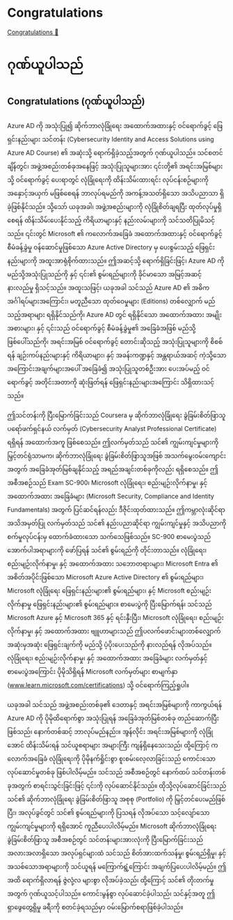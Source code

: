 # Congratulations

[Congratulations 🔗](https://www.coursera.org/learn/cybersecurity-identity-and-access-solutions-with-azure-ad/lecture/rEJ9T/congratulations)

# ဂုဏ်ယူပါသည်

## Congratulations (ဂုဏ်ယူပါသည်)

Azure AD ကို အသုံးပြု၍ ဆိုက်ဘာလုံခြုံရေး အထောက်အထားနှင့် ဝင်ရောက်ခွင့် ဖြေရှင်းနည်းများ သင်တန်း (Cybersecurity Identity and Access Solutions using Azure AD Course) ၏ အဆုံးသို့ ရောက်ရှိခဲ့သည့်အတွက် ဂုဏ်ယူပါသည်။ သင်စတင်ချိန်တွင်၊ အဖွဲ့အစည်းတစ်ခုအနေဖြင့် အသုံးပြုသူများအား ၎င်းတို့၏ အရင်းအမြစ်များသို့ ဝင်ရောက်ခွင့် ပေးရာတွင် လုံခြုံရေးကို ထိန်းသိမ်းထားရင်း လုပ်ငန်းစဉ်များကို အနှောင့်အယှက် မဖြစ်စေရန် ဘာလုပ်ရမည်ကို အကန့်အသတ်ရှိသော အသိပညာသာ ရှိခဲ့ဖြစ်နိုင်သည်။ သို့သော် ယခုအခါ၊ အဖွဲ့အစည်းများကို လုံခြုံစိတ်ချရပြီး ထုတ်လုပ်မှုရှိစေရန် ထိန်းသိမ်းပေးနိုင်သည့် ကိရိယာများနှင့် နည်းလမ်းများကို သင်သတိပြုမိသင့်သည်။ ၎င်းတွင် Microsoft ၏ ကလောက်အခြေခံ အထောက်အထားနှင့် ဝင်ရောက်ခွင့် စီမံခန့်ခွဲမှု ဝန်ဆောင်မှုဖြစ်သော Azure Active Directory မှ ပေးစွမ်းသည့် ဖြေရှင်းနည်းများကို အထူးအာရုံစိုက်ထားသည်။ ဤအဆင့်သို့ ရောက်ရှိခြင်းဖြင့်၊ Azure AD ကို မည်သို့အသုံးပြုသည်ကို နှင့် ၎င်း၏ စွမ်းရည်များကို ခိုင်မာသော အမြင့်အဆင့် နားလည်မှု ရှိသင့်သည်။ အထူးသဖြင့်၊ ယခုအခါ သင်သည် Azure AD ၏ အဓိက အင်္ဂါရပ်များအကြောင်း၊ မတူညီသော ထုတ်ဝေမှုများ (Editions) တစ်လျှောက် မည်သည့်အရာများ ရရှိနိုင်သည်ကို၊ Azure AD တွင် ရရှိနိုင်သော အထောက်အထား အမျိုးအစားများ၊ နှင့် ၎င်းသည် ဝင်ရောက်ခွင့် စီမံခန့်ခွဲမှု၏ အခြေခံအဖြစ် မည်သို့ဖြစ်ပေါ်သည်ကို၊ အရင်းအမြစ် ဝင်ရောက်ခွင့် တောင်းဆိုသည့် အသုံးပြုသူများကို စိစစ်ရန် ချဉ်းကပ်နည်းများနှင့် ကိရိယာများ၊ နှင့် အခန်းကဏ္ဍနှင့် အန္တရာယ်အဆင့် ကဲ့သို့သော အကြောင်းအချက်များအပေါ် အခြေခံ၍ အသုံးပြုသူတစ်ဦးအား ပေးအပ်မည့် ဝင်ရောက်ခွင့် အတိုင်းအတာကို ဆုံးဖြတ်ရန် ဖြေရှင်းနည်းများအကြောင်း သိရှိထားသင့်သည်။

ဤသင်တန်းကို ပြီးမြောက်ခြင်းသည် Coursera မှ ဆိုက်ဘာလုံခြုံရေး ခွဲခြမ်းစိတ်ဖြာသူ ပရော်ဖက်ရှင်နယ် လက်မှတ် (Cybersecurity Analyst Professional Certificate) ရရှိရန် အထောက်အကူ ဖြစ်စေသည်။ ဤလက်မှတ်သည် သင်၏ ကျွမ်းကျင်မှုများကို မြှင့်တင်ရုံသာမက၊ ဆိုက်ဘာလုံခြုံရေး ခွဲခြမ်းစိတ်ဖြာသူအဖြစ် အသက်မွေးဝမ်းကျောင်းအတွက် အခြေခံအုတ်မြစ်ချနိုင်သည့် အရည်အချင်းတစ်ခုကိုလည်း ရရှိစေသည်။ ဤအစီအစဉ်သည် Exam SC-900၊ Microsoft လုံခြုံရေး၊ စည်းမျဉ်းလိုက်နာမှု၊ နှင့် အထောက်အထား အခြေခံများ (Microsoft Security, Compliance and Identity Fundamentals) အတွက် ပြင်ဆင်ရန်လည်း ဒီဇိုင်းထုတ်ထားသည်။ ဤကမ္ဘာလုံးဆိုင်ရာ အသိအမှတ်ပြု လက်မှတ်သည် သင်၏ နည်းပညာဆိုင်ရာ ကျွမ်းကျင်မှုနှင့် အသိပညာကို စက်မှုလုပ်ငန်းမှ ထောက်ခံထားသော သက်သေဖြစ်သည်။ SC-900 စာမေးပွဲသည် အောက်ပါအရာများကို ဖော်ပြရန် သင်၏ စွမ်းရည်ကို တိုင်းတာသည်။ လုံခြုံရေး၊ စည်းမျဉ်းလိုက်နာမှု၊ နှင့် အထောက်အထား သဘောတရားများ၊ Microsoft Entra ၏ အစိတ်အပိုင်းဖြစ်သော Microsoft Azure Active Directory ၏ စွမ်းရည်များ၊ Microsoft လုံခြုံရေး ဖြေရှင်းနည်းများ၏ စွမ်းရည်များ၊ နှင့် Microsoft စည်းမျဉ်းလိုက်နာမှု ဖြေရှင်းနည်းများ၏ စွမ်းရည်များ။ စာမေးပွဲကို ပြီးမြောက်ရန်၊ သင်သည် Microsoft Azure နှင့် Microsoft 365 နှင့် ရင်းနှီးပြီး၊ Microsoft လုံခြုံရေး၊ စည်းမျဉ်းလိုက်နာမှု၊ နှင့် အထောက်အထား ဗျူဟာများသည် ဤပလက်ဖောင်းများတစ်လျှောက် အဆုံးမှအဆုံး ဖြေရှင်းချက်ကို မည်သို့ ပံ့ပိုးပေးသည်ကို နားလည်ရန် လိုအပ်သည်။ လုံခြုံရေး၊ စည်းမျဉ်းလိုက်နာမှု၊ နှင့် အထောက်အထား အခြေခံများ လက်မှတ်နှင့် စာမေးပွဲအကြောင်း ပိုမိုသိရှိရန် Microsoft လက်မှတ်များ စာမျက်နှာ (www.learn.microsoft.com/certifications) သို့ ဝင်ရောက်ကြည့်ရှုပါ။

ယခုအခါ သင်သည် အဖွဲ့အစည်းတစ်ခု၏ ဒေတာနှင့် အရင်းအမြစ်များကို ကာကွယ်ရန် Azure AD ကို ပိုမိုထိရောက်စွာ အသုံးပြုရန် အခြေခံအုတ်မြစ်တစ်ခု တည်ဆောက်ပြီးဖြစ်သည်၊ နောက်တစ်ဆင့် ဘာလုပ်မည်နည်း။ အွန်လိုင်း အရင်းအမြစ်များကို လုံခြုံအောင် ထိန်းသိမ်းရန် သင်ယူစရာများ အများကြီး ကျန်ရှိနေသေးသည်၊ ထို့ကြောင့် ကလောက်အခြေခံ လုံခြုံရေးကို ပိုမိုနက်ရှိုင်းစွာ စူးစမ်းလေ့လာခြင်းသည် ကောင်းသော လုပ်ဆောင်မှုတစ်ခု ဖြစ်ပါလိမ့်မည်။ သင်သည် အစီအစဉ်တွင် နောက်ထပ် သင်တန်းတစ်ခုအတွက် စာရင်းသွင်းခြင်းဖြင့် ၎င်းကို လုပ်ဆောင်နိုင်သည်။ ထိုသို့လုပ်ဆောင်ခြင်းသည် သင်၏ ဆိုက်ဘာလုံခြုံရေး ခွဲခြမ်းစိတ်ဖြာသူ အစုစု (Portfolio) ကို မြှင့်တင်ပေးမည်ဖြစ်ပြီး၊ အလုပ်ခွင်တွင် သင်၏ စွမ်းရည်များကို ပြသရန် လိုအပ်သော သင့်လျော်သော ကျွမ်းကျင်မှုများကို ရရှိအောင် ကူညီပေးပါလိမ့်မည်။ Microsoft ဆိုက်ဘာလုံခြုံရေး ခွဲခြမ်းစိတ်ဖြာသူ အစီအစဉ်တွင် သင်တန်းများအားလုံးကို ပြီးမြောက်ခြင်းသည် အလားအလာရှိသော အလုပ်ရှင်များထံ သင်သည် စိတ်အားထက်သန်မှု၊ စွမ်းရည်ရှိမှု၊ နှင့် အသစ်သောအရာများကို သင်ယူရန် မကြောက်ရွံ့ကြောင်း အချက်ပြပေးပါလိမ့်မည်။ ဤအထိ ရောက်ရှိလာရန် ဇွဲလုံ့လ များစွာ လိုအပ်ခဲ့သည်၊ ထို့ကြောင့် သင်၏ တိုးတက်မှုအတွက် ဂုဏ်ယူသင့်ပါသည်။ ကောင်းမွန်စွာ လုပ်ဆောင်ခဲ့ပါသည်၊ သင်နှင့်အတူ ဤရှာဖွေတွေ့ရှိမှု ခရီးကို စတင်ခဲ့ရသည်မှာ ဝမ်းမြောက်စရာဖြစ်ခဲ့ပါသည်။
